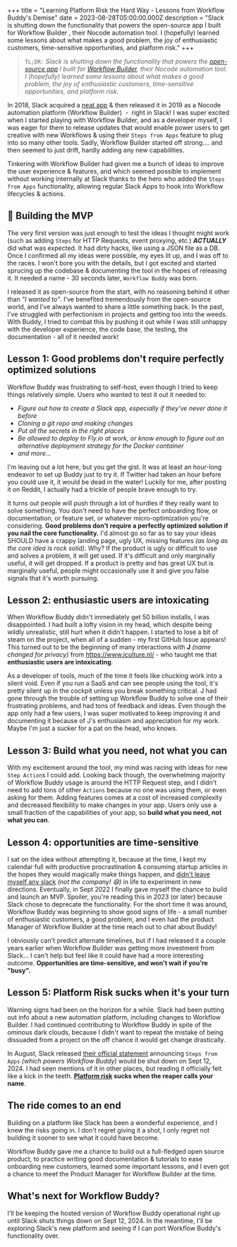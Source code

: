 +++
title = "Learning Platform Risk the Hard Way - Lessons from Workflow Buddy's Demise"
date = 2023-08-28T05:00:00.000Z
description = "Slack is shutting down the functionality that powers the open-source app I built for Workflow Builder , their Nocode automation tool. I (hopefully) learned some lessons about what makes a good problem, the joy of enthusiastic customers, time-sensitive opportunities, and platform risk."
+++


> `TL;DR:` _Slack is shutting down the functionality that powers the [open-source app](https://github.com/happybara-io/WorkflowBuddy) I built for [Workflow Builder](https://slack.com/features/workflow-automation), their Nocode automation tool. I (hopefully) learned some lessons about what makes a good problem, the joy of enthusiastic customers, time-sensitive opportunities, and platform risk._

In 2018, Slack acquired a [neat app](https://www.robotsandpencils.com/work/high-tech/missions/) & then released it in 2019 as a Nocode automation platform (Workflow Builder)  -  right in Slack!  I was super excited when I started playing with Workflow Builder, and as a developer myself, I was eager for them to release updates that would enable power users to get creative with new Workflows & using their `Steps from Apps` feature to plug into so many other tools. Sadly, Workflow Builder started off strong.... and then seemed to just drift, hardly adding any new capabilities.

Tinkering with Workflow Builder had given me a bunch of ideas to improve the user experience & features, and which seemed possible to implement without working internally at Slack thanks to the hero who added the `Steps from Apps` functionality, allowing regular Slack Apps to hook into Workflow lifecycles & actions.

## 👷 Building the MVP

The very first version was just enough to test the ideas I thought might work (such as adding `Steps` for HTTP Requests, event proxying, etc.) _**ACTUALLY**_ did what was expected. It had dirty hacks, like using a JSON file as a DB. Once I confirmed all my ideas were possible, my eyes lit up, and I was off to the races. I won't bore you with the details, but I got excited and started sprucing up the codebase & documenting the tool in the hopes of releasing it. It needed a name - 30 seconds later, `Workflow Buddy` was born.

I released it as open-source from the start, with no reasoning behind it other than _"I wanted to"_. I've benefited tremendously from the open-source world, and I've always wanted to share a little something back. In the past, I've struggled with perfectionism in projects and getting too into the weeds. With Buddy, I tried to combat this by pushing it out while I was still unhappy with the developer experience, the code base, the testing, the documentation - all of it needed work!

## Lesson 1: Good problems don't require perfectly optimized solutions

Workflow Buddy was frustrating to self-host, even though I tried to keep things relatively simple. Users who wanted to test it out it needed to:

- _Figure out how to create a Slack app, especially if they've never done it before_
- _Cloning a git repo and making changes_
- _Put all the secrets in the right places_
- _Be allowed to deploy to Fly.io at work, or know enough to figure out an alternative deployment strategy for the Docker container_
- _and more..._

I'm leaving out a lot here, but you get the gist. It was at least an hour-long endeavor to set up Buddy just to try it. If Twitter had taken an hour before you could use it, it would be dead in the water! Luckily for me, after posting it on Reddit, I actually had a trickle of people brave enough to try.

It turns out people will push through a lot of hurdles if they really want to solve something. You don't need to have the perfect onboarding flow, or documentation, or feature set, or whatever micro-optimization you're considering. **Good problems don't require a perfectly optimized solution if you nail the core functionality.** I'd almost go so far as to say your ideas SHOULD have a crappy landing page, ugly UX, missing features _(as long as the core idea is rock solid)_. Why? If the product is ugly or difficult to use and solves a problem, it will get used. If it's difficult and only marginally useful, it will get dropped. If a product is pretty and has great UX but is marginally useful, people might occasionally use it and give you false signals that it's worth pursuing.

## Lesson 2: enthusiastic users are intoxicating

When Workflow Buddy didn't immediately get 50 billion installs, I was disappointed. I had built a lofty vision in my head, which despite being wildly unrealistic, still hurt when it didn't happen. I started to lose a bit of steam on the project, when all of a sudden - my first GitHub Issue appears! This turned out to be the beginning of many interactions with **J** _(name changed for privacy)_ from https://www.iculture.nl/ - who taught me that **enthusiastic users are intoxicating**.

As a developer of tools, much of the time it feels like chucking work into a silent void. Even if you run a SaaS and can see people using the tool, it's pretty silent up in the cockpit unless you break something critical. J had gone through the trouble of setting up Workflow Buddy to solve one of their frustrating problems, and had tons of feedback and ideas. Even though the app only had a few users, I was super motivated to keep improving it and documenting it because of J's enthusiasm and appreciation for my work. Maybe I'm just a sucker for a pat on the head, who knows.

## Lesson 3: Build what you need, not what you can

With my excitement around the tool, my mind was racing with ideas for new `Step Action`s I could add. Looking back though, the overwhelming majority of Workflow Buddy usage is around the HTTP Request step, and I didn't need to add tons of other `Actions` because no one was using them, or even asking for them. Adding features comes at a cost of increased complexity and decreased flexibility to make changes in your app. Users only use a small fraction of the capabilities of your app, so **build what you need, not what you can**.

## Lesson 4: opportunities are time-sensitive

I sat on the idea without attempting it, because at the time, I kept my calendar full with productive procrastination & consuming startup articles in the hopes they would magically make things happen, and [didn't leave myself any slack](https://fs.blog/slack/) _(not the company! 😄)_ in life to experiment in new directions. Eventually, in Sept 2022 I finally gave myself the chance to build and launch an MVP. Spoiler, you're reading this in 2023 (or later) because Slack chose to deprecate the functionality. For the short time it was around, Workflow Buddy was beginning to show good signs of life - a small number of enthusiastic customers, a good problem, and I even had the product Manager of Workflow Builder at the time reach out to chat about Buddy!

I obviously can't predict alternate timelines, but if I had released it a couple years earlier when Workflow Builder was getting more investment from Slack... I can't help but feel like it could have had a more interesting outcome. **Opportunities are time-sensitive, and won't wait if you're "busy".**

## Lesson 5: Platform Risk sucks when it's your turn

Warning signs had been on the horizon for a while. Slack had been putting out info about a new automation platform, including changes to Workflow Builder. I had continued contributing to Workflow Buddy in spite of the ominous dark clouds, because I didn't want to repeat the mistake of being dissuaded from a project on the off chance it would get change drastically.

In August, Slack released [their official statement](https://api.slack.com/changelog/2023-08-workflow-steps-from-apps-step-back) announcing `Steps from Apps` _(which powers Workflow Buddy)_ would be shut down on Sept 12, 2024. I had seen mentions of it in other places, but reading it officially felt like a kick in the teeth. **[Platform risk](https://www.startupillustrated.com/Archive/Platform-Risk/) sucks when the reaper calls your name**.

## The ride comes to an end

Building on a platform like Slack has been a wonderful experience, and I knew the risks going in. I don't regret giving it a shot, I only regret not building it sooner to see what it could have become.

Workflow Buddy gave me a chance to build out a full-fledged open source product, to practice writing good documentation & tutorials to ease onboarding new customers, learned some important lessons, and I even got a chance to meet the Product Manager for Workflow Builder at the time. 

## What's next for Workflow Buddy?

I'll be keeping the hosted version of Workflow Buddy operational right up until Slack shuts things down on Sept 12, 2024. In the meantime, I'll be exploring Slack's new platform and seeing if I can port Workflow Buddy's functionality over.
